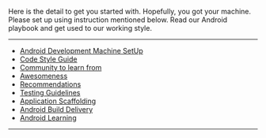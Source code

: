 Here is the detail to get you started with. Hopefully, you got your machine. Please set up using instruction mentioned below. 
Read our Android playbook and get used to our working style. 

***



* [Android Development Machine SetUp](https://github.com/shmehdi01/Code-Playbook/blob/master/Android-Development-Machine-SetUp.md)
* [Code Style Guide](https://github.com/shmehdi01/Code-Playbook/blob/master/Android-Code-Style-Guide..md)
* [Community to learn from](https://github.com/shmehdi01/Code-Playbook/blob/master/Android-Community..md)
* [Awesomeness](https://github.com/shmehdi01/Code-Playbook/blob/master/Awesomeness.md)
* [Recommendations](https://github.com/shmehdi01/Code-Playbook/blob/master/android-recommendations.md)
* [Testing Guidelines](https://github.com/ravidsrk/android-testing-guide.md)
* [Application Scaffolding](https://github.com/shmehdi01/Code-Playbook/blob/master/Application-Scaffolding.md)
* [Android Build Delivery](https://github.com/shmehdi01/Code-Playbook/blob/master/Android-Build-Delivery.md)
* [Android Learning](https://github.com/shmehdi01/Code-Playbook/blob/master/Android-Learning.md)
***





